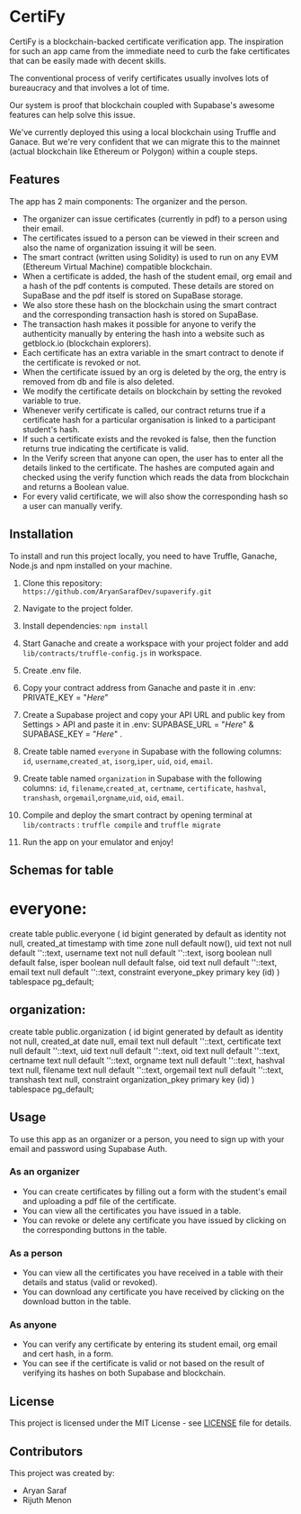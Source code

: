 # CertiFy

CertiFy is a blockchain-backed certificate verification app. The inspiration for such an app came from the immediate need to curb the fake certificates that can be easily made with decent skills.

The conventional process of verify certificates usually involves lots of bureaucracy and that involves a lot of time.

Our system is proof that blockchain coupled with Supabase's awesome features can help solve this issue.

We've currently deployed this using a local blockchain using Truffle and Ganace. But we're very confident that we can migrate this to the mainnet (actual blockchain like Ethereum or Polygon) within a couple steps.

## Features

The app has 2 main components: The organizer and the person.

- The organizer can issue certificates (currently in pdf) to a person using their email.
- The certificates issued to a person can be viewed in their screen and also the name of organization issuing it will be seen.
- The smart contract (written using Solidity) is used to run on any EVM (Ethereum Virtual Machine) compatible blockchain.
- When a certificate is added, the hash of the student email, org email and a hash of the pdf contents is computed. These details are stored on SupaBase and the pdf itself is stored on SupaBase storage.
- We also store these hash on the blockchain using the smart contract and the corresponding transaction hash is stored on SupaBase.
- The transaction hash makes it possible for anyone to verify the authenticity manually by entering the hash into a website such as getblock.io (blockchain explorers).
- Each certificate has an extra variable in the smart contract to denote if the certificate is revoked or not.
- When the certificate issued by an org is deleted by the org, the entry is removed from db and file is also deleted.
- We modify the certificate details on blockchain by setting the revoked variable to true.
- Whenever verify certificate is called, our contract returns true if a certificate hash for a particular organisation is linked to a participant student's hash.
- If such a certificate exists and the revoked is false, then the function returns true indicating the certificate is valid.
- In the Verify screen that anyone can open, the user has to enter all the details linked to the certificate. The hashes are computed again and checked using the verify function which reads the data from blockchain and returns a Boolean value.
- For every valid certificate, we will also show the corresponding hash so a user can manually verify.

## Installation

To install and run this project locally, you need to have Truffle, Ganache, Node.js and npm installed on your machine.

1. Clone this repository: `https://github.com/AryanSarafDev/supaverify.git`
2. Navigate to the project folder.
3. Install dependencies: `npm install`
4. Start Ganache and create a workspace with your project folder and add `lib/contracts/truffle-config.js` in workspace.
5. Create .env file.
6. Copy your contract address from Ganache and paste it in .env: PRIVATE_KEY = "*Here*"
7. Create a Supabase project and copy your API URL and public key from Settings > API and paste it in .env: SUPABASE_URL = "*Here*" & SUPABASE_KEY = "*Here*" .

8. Create table named `everyone` in Supabase with the following columns: `id`, `username`,`created_at`, `isorg`,`iper`, `uid`, `oid`, `email`.
9. Create table named `organization` in Supabase with the following columns: `id`, `filename`,`created_at`, `certname`, `certificate`, `hashval`, `transhash`, `orgemail`,`orgname`,`uid`, `oid`, `email`.
10. Compile and deploy the smart contract by opening terminal at `lib/contracts` : `truffle compile` and `truffle migrate`
11. Run the app on your emulator and enjoy!
## Schemas for table
# everyone:

create table
public.everyone (
id bigint generated by default as identity not null,
created_at timestamp with time zone null default now(),
uid text not null default ''::text,
username text not null default ''::text,
isorg boolean null default false,
isper boolean null default false,
oid text null default ''::text,
email text null default ''::text,
constraint everyone_pkey primary key (id)
) tablespace pg_default;

## organization:
create table
public.organization (
id bigint generated by default as identity not null,
created_at date null,
email text null default ''::text,
certificate text null default ''::text,
uid text null default ''::text,
oid text null default ''::text,
certname text null default ''::text,
orgname text null default ''::text,
hashval text null,
filename text null default ''::text,
orgemail text null default ''::text,
transhash text null,
constraint organization_pkey primary key (id)
) tablespace pg_default;


## Usage

To use this app as an organizer or a person, you need to sign up with your email and password using Supabase Auth.

### As an organizer

- You can create certificates by filling out a form with the student's email and uploading a pdf file of the certificate.
- You can view all the certificates you have issued in a table.
- You can revoke or delete any certificate you have issued by clicking on the corresponding buttons in the table.

### As a person

- You can view all the certificates you have received in a table with their details and status (valid or revoked).
- You can download any certificate you have received by clicking on the download button in the table.

### As anyone

- You can verify any certificate by entering its student email, org email and cert hash, in a form.
- You can see if the certificate is valid or not based on the result of verifying its hashes on both Supabase and blockchain.

## License

This project is licensed under the MIT License - see [LICENSE](https://github.com/Leaflet/Leaflet.markercluster/blob/master/MIT-LICENCE.txt) file for details.

## Contributors

This project was created by:
- Aryan Saraf
- Rijuth Menon
